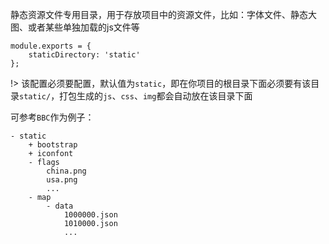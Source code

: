静态资源文件专用目录，用于存放项目中的资源文件，比如：字体文件、静态大图、或者某些单独加载的js文件等

    module.exports = {
        staticDirectory: 'static'
    };

!> 该配置必须要配置，默认值为`static`，即在你项目的根目录下面必须要有该目录`static/`，打包生成的`js`、`css`、`img`都会自动放在该目录下面

可参考`BBC`作为例子：

    - static
        + bootstrap
        + iconfont
        - flags
            china.png
            usa.png
            ...
        - map
            - data
                1000000.json
                1010000.json
                ...